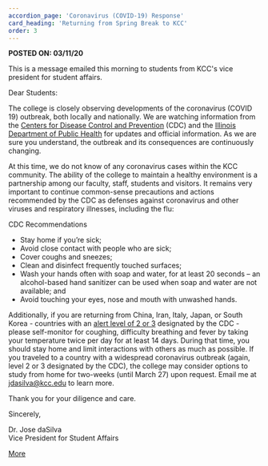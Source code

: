 ```yaml
---
accordion_page: 'Coronavirus (COVID-19) Response'
card_heading: 'Returning from Spring Break to KCC'
order: 3
---
```


<p><strong>POSTED ON: 03/11/20</strong></p>
<p>This is a message emailed this morning to students from KCC's vice president for student affairs.</p>
<p>Dear Students:</p>
<p>The college is closely observing developments of the coronavirus (COVID 19) outbreak, both locally and nationally. We are watching information from the <a href="https://www.cdc.gov/coronavirus/2019-ncov/index.html" target="_blank" rel="noopener noreferrer">Centers for Disease Control and Prevention</a> (CDC) and the <a href="http://www.dph.illinois.gov/topics-services/diseases-and-conditions/diseases-a-z-list/coronavirus" target="_blank" rel="noopener noreferrer">Illinois Department of Public Health</a> for updates and official information. As we are sure you understand, the outbreak and its consequences are continuously changing.</p>

<div class="collapse" id="collapseMessage">
  <p>At this time, we do not know of any coronavirus cases within the KCC community. The ability of the college to maintain a healthy environment is a partnership among our faculty, staff, students and visitors. It remains very important to continue common-sense precautions and actions recommended by the CDC as defenses against coronavirus and other viruses and respiratory illnesses, including the flu:</p>
  <p>CDC Recommendations</p>
  <ul>
    <li>Stay home if you’re sick;</li>
    <li>Avoid close contact with people who are sick;</li>
    <li>Cover coughs and sneezes;</li>
    <li>Clean and disinfect frequently touched surfaces;</li>
    <li>Wash your hands often with soap and water, for at least 20 seconds – an alcohol-based hand sanitizer can be used when soap and water are not available; and</li>
    <li>Avoid touching your eyes, nose and mouth with unwashed hands.</li>
  </ul>
  <p>Additionally, if you are returning from China, Iran, Italy, Japan, or South Korea - countries with an <a href="https://wwwnc.cdc.gov/travel/notices" target="_blank" rel="noopener noreferrer">alert level of 2 or 3</a> designated by the CDC - please self-monitor for coughing, difficulty breathing and fever by taking your temperature twice per day for at least 14 days. During that time, you should stay home and limit interactions with others as much as possible. If you traveled to a country with a widespread coronavirus outbreak (again, level 2 or 3 designated by the CDC), the college may consider options to study from home for two-weeks (until March 27) upon request. Email me at <a href="mailto:jdasilva@kcc.edu">jdasilva@kcc.edu</a> to learn more.</p>
  <p>Thank you for your diligence and care.</p>
  <p>Sincerely,</p>
  <p>Dr. Jose daSilva<br>
    Vice President for Student Affairs</p>
</div>

<a href="#collapseMessage" id="collapseButton" data-toggle="collapse" role="button" aria-expanded="false" aria-controls="collapseMessage" class="btn btn-primary mb-4">More</a>
